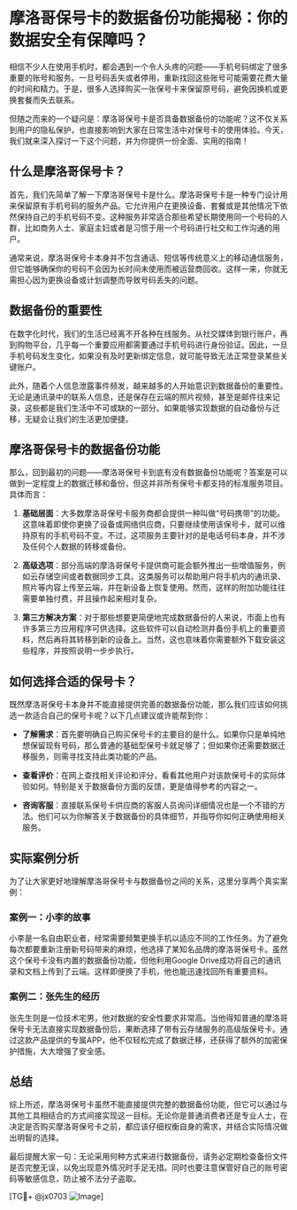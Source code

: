 # 摩洛哥保号卡的数据备份功能揭秘：你的数据安全有保障吗？

相信不少人在使用手机时，都会遇到一个令人头疼的问题——手机号码绑定了很多重要的账号和服务。一旦号码丢失或者停用，重新找回这些账号可能需要花费大量的时间和精力。于是，很多人选择购买一张保号卡来保留原号码，避免因换机或更换套餐而失去联系。

但随之而来的一个疑问是：摩洛哥保号卡是否具备数据备份的功能呢？这不仅关系到用户的隐私保护，也直接影响到大家在日常生活中对保号卡的使用体验。今天，我们就来深入探讨一下这个问题，并为你提供一份全面、实用的指南！

## 什么是摩洛哥保号卡？

首先，我们先简单了解一下摩洛哥保号卡是什么。摩洛哥保号卡是一种专门设计用来保留原有手机号码的服务产品。它允许用户在更换设备、套餐或是其他情况下依然保持自己的手机号码不变。这种服务非常适合那些希望长期使用同一个号码的人群，比如商务人士、家庭主妇或者是习惯于用一个号码进行社交和工作沟通的用户。

通常来说，摩洛哥保号卡本身并不包含通话、短信等传统意义上的移动通信服务，但它能够确保你的号码不会因为长时间未使用而被运营商回收。这样一来，你就无需担心因为更换设备或计划调整而导致号码丢失的问题。

## 数据备份的重要性

在数字化时代，我们的生活已经离不开各种在线服务。从社交媒体到银行账户，再到购物平台，几乎每一个重要应用都需要通过手机号码进行身份验证。因此，一旦手机号码发生变化，如果没有及时更新绑定信息，就可能导致无法正常登录某些关键账户。

此外，随着个人信息泄露事件频发，越来越多的人开始意识到数据备份的重要性。无论是通讯录中的联系人信息，还是保存在云端的照片视频，甚至是邮件往来记录，这些都是我们生活中不可或缺的一部分。如果能够实现数据的自动备份与迁移，无疑会让我们的生活更加便捷。

## 摩洛哥保号卡的数据备份功能

那么，回到最初的问题——摩洛哥保号卡到底有没有数据备份功能呢？答案是可以做到一定程度上的数据迁移和备份，但这并非所有保号卡都支持的标准服务项目。具体而言：

1. **基础层面**：大多数摩洛哥保号卡服务商都会提供一种叫做“号码携带”的功能。这意味着即使你更换了设备或网络供应商，只要继续使用该保号卡，就可以维持原有的手机号码不变。不过，这项服务主要针对的是电话号码本身，并不涉及任何个人数据的转移或备份。

2. **高级选项**：部分高端的摩洛哥保号卡提供商可能会额外推出一些增值服务，例如云存储空间或者数据同步工具。这类服务可以帮助用户将手机内的通讯录、照片等内容上传至云端，并在新设备上恢复使用。然而，这样的附加功能往往需要单独付费，并且操作起来相对复杂。

3. **第三方解决方案**：对于那些想要更简便地完成数据备份的人来说，市面上也有许多第三方应用程序可供选择。这些软件可以自动检测并备份手机上的重要资料，然后再将其转移到新的设备上。当然，这也意味着你需要额外下载安装这些程序，并按照说明一步步执行。

## 如何选择合适的保号卡？

既然摩洛哥保号卡本身并不能直接提供完善的数据备份功能，那么我们应该如何挑选一款适合自己的保号卡呢？以下几点建议或许能帮到你：

- **了解需求**：首先要明确自己购买保号卡的主要目的是什么。如果你只是单纯地想保留现有号码，那么普通的基础型保号卡就足够了；但如果你还需要数据迁移服务，则需寻找支持此类功能的产品。
  
- **查看评价**：在网上查找相关评论和评分，看看其他用户对该款保号卡的实际体验如何。特别是关于数据备份方面的反馈，更是值得参考的内容之一。

- **咨询客服**：直接联系保号卡供应商的客服人员询问详细情况也是一个不错的方法。他们可以为你解答关于数据备份的具体细节，并指导你如何正确使用相关服务。

## 实际案例分析

为了让大家更好地理解摩洛哥保号卡与数据备份之间的关系，这里分享两个真实案例：

### 案例一：小李的故事
小李是一名自由职业者，经常需要频繁更换手机以适应不同的工作任务。为了避免每次都要重新注册新号码带来的麻烦，他选择了某知名品牌的摩洛哥保号卡。虽然这个保号卡没有内置的数据备份功能，但他利用Google Drive成功将自己的通讯录和文档上传到了云端。这样即便换了手机，他也能迅速找回所有重要资料。

### 案例二：张先生的经历
张先生则是一位技术宅男，他对数据的安全性要求非常高。当他得知普通的摩洛哥保号卡无法直接实现数据备份后，果断选择了带有云存储服务的高级版保号卡。通过这款产品提供的专属APP，他不仅轻松完成了数据迁移，还获得了额外的加密保护措施，大大增强了安全感。

## 总结

综上所述，摩洛哥保号卡虽然不能直接提供完整的数据备份功能，但它可以通过与其他工具相结合的方式间接实现这一目标。无论你是普通消费者还是专业人士，在决定是否购买摩洛哥保号卡之前，都应该仔细权衡自身的需求，并结合实际情况做出明智的选择。

最后提醒大家一句：无论采用何种方式来进行数据备份，请务必定期检查备份文件是否完整无误，以免出现意外情况时手足无措。同时也要注意保管好自己的账号密码等敏感信息，防止被不法分子盗取。

[TG💪+ @jx0703 ![Image](https://github.com/user-attachments/assets/dbca1d08-cadb-493c-b0ec-ad6f7a83f270)]